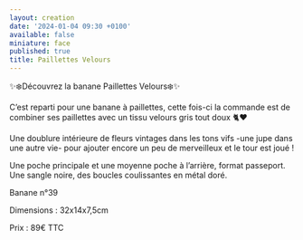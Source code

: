 ```yaml
---
layout: creation
date: '2024-01-04 09:30 +0100'
available: false
miniature: face
published: true
title: Paillettes Velours
---
```

✨❄️Découvrez la banane Paillettes Velours❄️✨

C’est reparti pour une banane à paillettes, cette fois-ci la commande est de combiner ses paillettes avec un tissu velours gris tout doux 🐈♥️

Une doublure intérieure de fleurs vintages dans les tons vifs -une jupe dans une autre vie- pour ajouter encore un peu de merveilleux et le tour est joué ! 

Une poche principale et une moyenne poche à l’arrière, format passeport.
Une sangle noire, des boucles coulissantes en métal doré.

Banane n°39

Dimensions : 32x14x7,5cm

Prix : 89€ TTC
